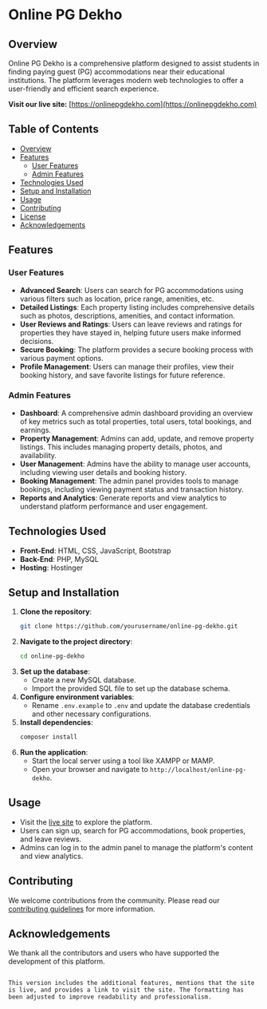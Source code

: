 


# Online PG Dekho

## Overview
Online PG Dekho is a comprehensive platform designed to assist students in finding paying guest (PG) accommodations near their educational institutions. The platform leverages modern web technologies to offer a user-friendly and efficient search experience. 

**Visit our live site:** [https://onlinepgdekho.com](https://onlinepgdekho.com)

## Table of Contents
- [Overview](#overview)
- [Features](#features)
  - [User Features](#user-features)
  - [Admin Features](#admin-features)
- [Technologies Used](#technologies-used)
- [Setup and Installation](#setup-and-installation)
- [Usage](#usage)
- [Contributing](#contributing)
- [License](#license)
- [Acknowledgements](#acknowledgements)

## Features

### User Features
- **Advanced Search**: Users can search for PG accommodations using various filters such as location, price range, amenities, etc.
- **Detailed Listings**: Each property listing includes comprehensive details such as photos, descriptions, amenities, and contact information.
- **User Reviews and Ratings**: Users can leave reviews and ratings for properties they have stayed in, helping future users make informed decisions.
- **Secure Booking**: The platform provides a secure booking process with various payment options.
- **Profile Management**: Users can manage their profiles, view their booking history, and save favorite listings for future reference.

### Admin Features
- **Dashboard**: A comprehensive admin dashboard providing an overview of key metrics such as total properties, total users, total bookings, and earnings.
- **Property Management**: Admins can add, update, and remove property listings. This includes managing property details, photos, and availability.
- **User Management**: Admins have the ability to manage user accounts, including viewing user details and booking history.
- **Booking Management**: The admin panel provides tools to manage bookings, including viewing payment status and transaction history.
- **Reports and Analytics**: Generate reports and view analytics to understand platform performance and user engagement.

## Technologies Used
- **Front-End**: HTML, CSS, JavaScript, Bootstrap
- **Back-End**: PHP, MySQL
- **Hosting**: Hostinger

## Setup and Installation
1. **Clone the repository**:
   ```bash
   git clone https://github.com/yourusername/online-pg-dekho.git
   ```
2. **Navigate to the project directory**:
   ```bash
   cd online-pg-dekho
   ```
3. **Set up the database**:
   - Create a new MySQL database.
   - Import the provided SQL file to set up the database schema.
4. **Configure environment variables**:
   - Rename `.env.example` to `.env` and update the database credentials and other necessary configurations.
5. **Install dependencies**:
   ```bash
   composer install
   ```
6. **Run the application**:
   - Start the local server using a tool like XAMPP or MAMP.
   - Open your browser and navigate to `http://localhost/online-pg-dekho`.

## Usage
- Visit the [live site](https://onlinepgdekho.com) to explore the platform.
- Users can sign up, search for PG accommodations, book properties, and leave reviews.
- Admins can log in to the admin panel to manage the platform's content and view analytics.

## Contributing
We welcome contributions from the community. Please read our [contributing guidelines](CONTRIBUTING.md) for more information.



## Acknowledgements
We thank all the contributors and users who have supported the development of this platform.
```

This version includes the additional features, mentions that the site is live, and provides a link to visit the site. The formatting has been adjusted to improve readability and professionalism.
